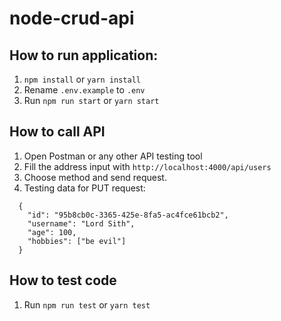 # node-crud-api

## How to run application:
1. `npm install` or `yarn install`
2. Rename `.env.example` to `.env`
3. Run `npm run start` or `yarn start`

## How to call API
1. Open Postman or any other API testing tool
2. Fill the address input with `http://localhost:4000/api/users`
3. Choose method and send request.
4. Testing data for PUT request:
  ```
    {
      "id": "95b8cb0c-3365-425e-8fa5-ac4fce61bcb2",
      "username": "Lord Sith",
      "age": 100,
      "hobbies": ["be evil"]
    }
  ```

## How to test code
1. Run `npm run test` or `yarn test`
